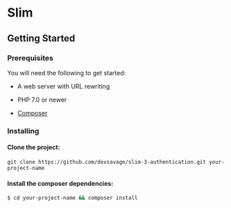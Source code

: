 # Slim

## Getting Started

### Prerequisites

You will need the following to get started:

* A web server with URL rewriting
 - PHP 7.0 or newer
* [Composer](https://getcomposer.org/)

### Installing
#### Clone the project:
```
git clone https://github.com/devsavage/slim-3-authentication.git your-project-name
```

#### Install the composer dependencies:
```bash
$ cd your-project-name && composer install
```